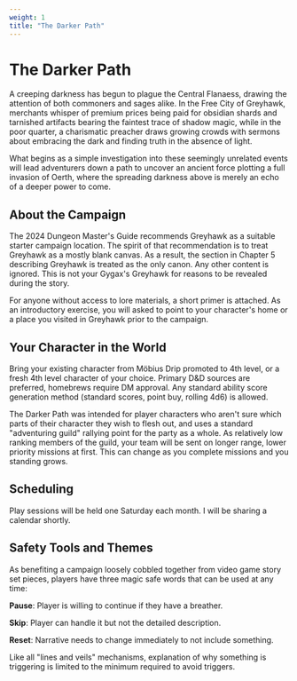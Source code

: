 ```yaml
---
weight: 1
title: "The Darker Path"
---
```


# The Darker Path
A creeping darkness has begun to plague the Central Flanaess, drawing the attention of both commoners and sages alike. In the Free City of Greyhawk, merchants whisper of premium prices being paid for obsidian shards and tarnished artifacts bearing the faintest trace of shadow magic, while in the poor quarter, a charismatic preacher draws growing crowds with sermons about embracing the dark and finding truth in the absence of light. 

What begins as a simple investigation into these seemingly unrelated events will lead adventurers down a path to uncover an ancient force plotting a full invasion of Oerth, where the spreading darkness above is merely an echo of a deeper power to come.

## About the Campaign
The 2024 Dungeon Master's Guide recommends Greyhawk as a suitable starter campaign location. The spirit of that recommendation is to treat Greyhawk as a mostly blank canvas. As a result, the section in Chapter 5 describing Greyhawk is treated as the only canon. Any other content is ignored. This is not your Gygax's Greyhawk for reasons to be revealed during the story.

For anyone without access to lore materials, a short primer is attached. As an introductory exercise, you will asked to point to your character's home or a place you visited in Greyhawk prior to the campaign.
## Your Character in the World
Bring your existing character from Möbius Drip promoted to 4th level, or a fresh 4th level character of your choice. Primary D&D sources are preferred, homebrews require DM approval. Any standard ability score generation method (standard scores, point buy, rolling 4d6) is allowed. 

The Darker Path was intended for player characters who aren't sure which parts of their character they wish to flesh out, and uses a standard "adventuring guild" rallying point for the party as a whole. As relatively low ranking members of the guild, your team will be sent on longer range, lower priority missions at first. This can change as you complete missions and you standing grows. 
## Scheduling
Play sessions will be held one Saturday each month. I will be sharing a calendar shortly.
## Safety Tools and Themes
As benefiting a campaign loosely cobbled together from video game story set pieces, players have three magic safe words that can be used at any time:

**Pause**: Player is willing to continue if they have a breather.

**Skip**: Player can handle it but not the detailed description.

**Reset**: Narrative needs to change immediately to not include something.

Like all "lines and veils" mechanisms, explanation of why something is triggering is limited to the minimum required to avoid triggers.